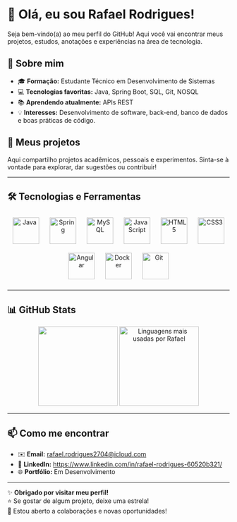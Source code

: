 # 👋 Olá, eu sou Rafael Rodrigues!

Seja bem-vindo(a) ao meu perfil do GitHub! Aqui você vai encontrar meus projetos, estudos, anotações e experiências na área de tecnologia.

## 🚀 Sobre mim

- 🎓 **Formação:** Estudante Técnico em Desenvolvimento de Sistemas
- 💻 **Tecnologias favoritas:** Java, Spring Boot, SQL, Git, NOSQL
- 📚 **Aprendendo atualmente:** APIs REST
- 💡 **Interesses:** Desenvolvimento de software, back-end, banco de dados e boas práticas de código.

## 📂 Meus projetos

Aqui compartilho projetos acadêmicos, pessoais e experimentos. Sinta-se à vontade para explorar, dar sugestões ou contribuir!

---

## 🛠️ Tecnologias e Ferramentas

<div align="center"> <img src="https://cdn.jsdelivr.net/gh/devicons/devicon@latest/icons/java/java-original-wordmark.svg" height="60" alt="Java" style="margin: 10px;" /> <img src="https://cdn.jsdelivr.net/gh/devicons/devicon@latest/icons/spring/spring-original-wordmark.svg" height="60" alt="Spring" style="margin: 10px;" /> <img src="https://cdn.jsdelivr.net/gh/devicons/devicon@latest/icons/mysql/mysql-original-wordmark.svg" height="60" alt="MySQL" style="margin: 10px;" /> <img src="https://cdn.jsdelivr.net/gh/devicons/devicon@latest/icons/javascript/javascript-original.svg" height="60" alt="JavaScript" style="margin: 10px;" /> <img src="https://cdn.jsdelivr.net/gh/devicons/devicon@latest/icons/html5/html5-plain-wordmark.svg" height="60" alt="HTML5" style="margin: 10px;" /> <img src="https://cdn.jsdelivr.net/gh/devicons/devicon@latest/icons/css3/css3-plain-wordmark.svg" height="60" alt="CSS3" style="margin: 10px;" /> <img src="https://cdn.jsdelivr.net/gh/devicons/devicon@latest/icons/angularjs/angularjs-original.svg" height="60" alt="Angular" style="margin: 10px;" /> <img src="https://cdn.jsdelivr.net/gh/devicons/devicon@latest/icons/docker/docker-original-wordmark.svg" height="60" alt="Docker" style="margin: 10px;" /> <img src="https://cdn.jsdelivr.net/gh/devicons/devicon@latest/icons/git/git-original.svg" height="60" alt="Git" style="margin: 10px;" /> </div>

---

## 📊 GitHub Stats

<div align="center">
<img height="180em" src="https://github-readme-stats.vercel.app/api?username=RafaelRodrigues666-S&theme=tokyonight&hide_border=true&include_all_commits=false&count_private=false"/>

<img src="https://github-readme-stats.vercel.app/api/top-langs/?username=RafaelRodrigues666&layout=compact&theme=tokyonight&locale=pt-br" alt="Linguagens mais usadas por Rafael" height="180" />

</div>

---

## 📫 Como me encontrar

- ✉️ **Email:** rafael.rodrigues2704@icloud.com
- 💼 **LinkedIn:** https://www.linkedin.com/in/rafael-rodrigues-60520b321/
- 🌐 **Portfólio:** Em Desenvolvimento

---

✨ **Obrigado por visitar meu perfil!**  
⭐ Se gostar de algum projeto, deixe uma estrela!  
🤝 Estou aberto a colaborações e novas oportunidades!

